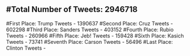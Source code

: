 #Total Number of Tweets: 2946718 
---
#First Place: Trump Tweets - 1390637
#Second Place: Cruz Tweets - 602298
#Third Place: Sanders Tweets - 403152
#Fourth Place: Rubio Tweets - 260966
#Fifth Place: Jeb! Tweets - 159428
#Sixth Place: Kasich Tweets - 73741
#Seventh Place: Carson Tweets - 56496
#Last Place: Clinton Tweets - 
